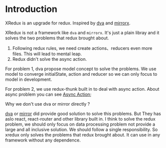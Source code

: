 # Introduction

XRedux is an upgrade for redux. Inspired by [dva](https://github.com/dvajs/dva) and [mirrorx](https://github.com/mirrorjs/mirror).

XRedux is not a framework like `dva` and `mirrorx`. It's just a plain libray and it solves the two problems that redux brought about.
  
  1. Following redux rules, we need create actions、reducers even more files. This will lead to mental leap.
  2. Redux didn't solve the async action.

For problem 1, dva propose model concept to solve the problems. We use model to converge initialState, action and reducer so we can only focus to model in development.

For problem 2, we use redux-thunk built in to deal with async action. About async problem you can see [Async Action](./async.md);

Why we don't use dva or mirror directly ?

[dva](https://github.com/dvajs/dva) or [mirror](https://github.com/mirrorjs/mirror) did provide good solution to solve this problems. But They has aslo react, react-router and other library built in. I think to solve the redux problem, we should only focus on data processing problem not provide a large and all inclusive solution. We should follow a single responsibility. So xredux only solves the problems that redux brought about. It can use in any framework without any dependence.

